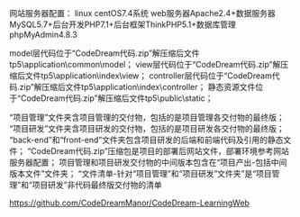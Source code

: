 ﻿网站服务器配置： linux centOS7.4系统 web服务器Apache2.4+数据服务器MySQL5.7+后台开发PHP7.1+后台框架ThinkPHP5.1+数据库管理phpMyAdmin4.8.3

model层代码位于“CodeDream代码.zip”解压缩后文件tp5\application\common\model；
view层代码位于“CodeDream代码.zip”解压缩后文件tp5\application\index\view；
controller层代码位于“CodeDream代码.zip”解压缩后文件tp5\application\index\controller；
静态资源文件位于“CodeDream代码.zip”解压缩后文件tp5\public\static；

“项目管理”文件夹含项目管理的交付物，包括的是项目管理各交付物的最终版；
“项目研发”文件夹含项目研发的交付物，包括的是项目研发各交付物的最终版；
“back-end”和“front-end”文件夹包含项目研发的后端和前端代码及引用的静态文件；
“CodeDream代码.zip”压缩包是项目的部署后网站文件，部署环境参考网站服务器配置；
项目管理和项目研发交付物的中间版本包含在“项目产出-包括中间版本文件”文件夹；
“文件清单-针对“项目管理”和“项目研发”文件夹”是“项目管理”和“项目研发”非代码最终版交付物的清单

https://github.com/CodeDreamManor/CodeDream-LearningWeb
